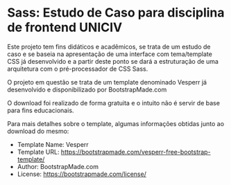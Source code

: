# Sass: Estudo de Caso para disciplina de frontend UNICIV

Este projeto tem fins didáticos e acadêmicos, se trata de um estudo de caso e se baseia na apresentação de uma interface com tema/template CSS já desenvolvido e a partir deste ponto se dará a estruturação de uma arquitetura com o pré-processador de CSS Sass.

O projeto em questão se trata de um template denominado Vesperr já desenvolvido e disponibilizado por BootstrapMade.com

O download foi realizado de forma gratuita e o intuito não é servir de base para fins educacionais.

Para mais detalhes sobre o template, algumas informações obtidas junto ao download do mesmo:

- Template Name: Vesperr
- Template URL: https://bootstrapmade.com/vesperr-free-bootstrap-template/
- Author: BootstrapMade.com
- License: https://bootstrapmade.com/license/
